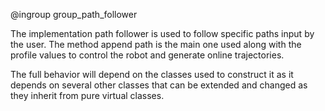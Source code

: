 @ingroup group_path_follower

The implementation path follower is used to follow specific paths input by the user. The method append path is the main one used along with the profile values to control the robot and generate online trajectories.

The full behavior will depend on the classes used to construct it as it depends on several other classes that can be extended and changed as they inherit from pure virtual classes.
